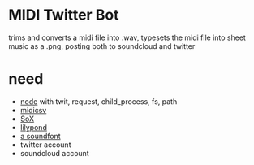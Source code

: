 # MIDI Twitter Bot

trims and converts a midi file into .wav, typesets the midi file into sheet music as a .png, posting both to soundcloud and twitter

# need

* [node](https://nodejs.org/en/) with twit, request, child_process, fs, path
* [midicsv](http://www.fourmilab.ch/webtools/midicsv/)
* [SoX](http://sox.sourceforge.net/)
* [lilypond](http://lilypond.org/)
* [a soundfont](https://en.wikipedia.org/wiki/SoundFont)
* twitter account
* soundcloud account